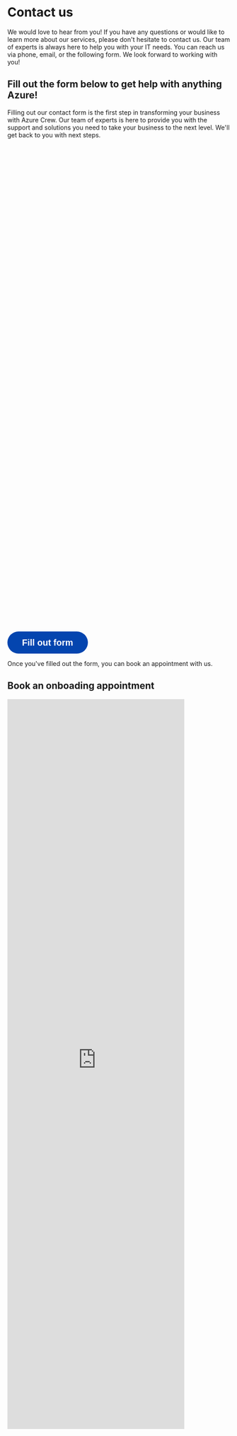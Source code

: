 # Contact us

We would love to hear from you! If you have any questions or would like to learn more about our services, please don't hesitate to contact us. Our team of experts is always here to help you with your IT needs. You can reach us via phone, email, or the following form. We look forward to working with you!

<div class="h-16"></div>

## Fill out the form below to get help with anything Azure!

Filling out our contact form is the first step in transforming your business with Azure Crew. Our team of experts is here to provide you with the support and solutions you need to take your business to the next level. We'll get back to you with next steps.


<!-- Form embed for large screens -->
<div class="hidden lg:block">
<div data-tf-widget="pLK67nqh" data-tf-iframe-props="title=Contact the Azure Crew" data-tf-medium="snippet" style="width:100%;height:1100px;"></div>
</div>

<!-- Form button for small screens -->
<div class="m-10 flex justify-center lg:hidden">
<button data-tf-slider="pLK67nqh" data-tf-width="550" data-tf-iframe-props="title=Contact the Azure Crew" data-tf-medium="snippet" style="all:unset;font-family:Helvetica,Arial,sans-serif;display:inline-block;max-width:100%;white-space:nowrap;overflow:hidden;text-overflow:ellipsis;background-color:#0445AF;color:#FFFFFF;font-size:20px;border-radius:25px;padding:0 33px;font-weight:bold;height:50px;cursor:pointer;line-height:50px;text-align:center;margin:0;text-decoration:none;">Fill out form</button>
</div>

<!-- Spacer -->
<div class="h-20"></div>

Once you've filled out the form, you can book an appointment with us.

## Book an onboading appointment

<!-- Spacer -->
<div class="h-20"></div>

<div class="flex justify-center">
<iframe src='https://outlook.office365.com/owa/calendar/Onboarding@jonzlotnik.info/bookings/' width='400px' height='1650px' scrolling='no' style='border:0;'></iframe>
</div>